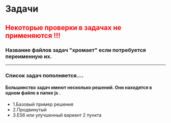 # Задачи

## <span style="color:red">Некоторые проверки в задачах не применяются !!!</span>

### Название файлов задач "хромает" если потребуется переименную их.

---

### Список задач пополняется....

#### Большинство задач имеют несколько решений. Они находятся в одном файле в папке js .

- 1.Базовый пример решения
- 2.Продвинутый
- 3.ES6 или улучшенный вариант 2 пункта
